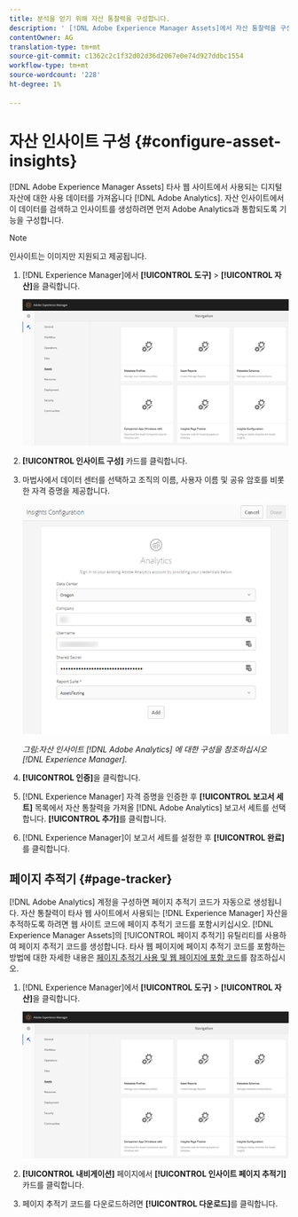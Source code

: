 ```yaml
---
title: 분석을 얻기 위해 자산 통찰력을 구성합니다.
description: ' [!DNL Adobe Experience Manager Assets]에서 자산 통찰력을 구성합니다.'
contentOwner: AG
translation-type: tm+mt
source-git-commit: c1362c2c1f32d02d36d2067e0e74d927ddbc1554
workflow-type: tm+mt
source-wordcount: '228'
ht-degree: 1%

---
```



# 자산 인사이트 구성 {#configure-asset-insights}

[!DNL Adobe Experience Manager Assets] 타사 웹 사이트에서 사용되는 디지털 자산에 대한 사용 데이터를 가져옵니다 [!DNL Adobe Analytics]. 자산 인사이트에서 이 데이터를 검색하고 인사이트를 생성하려면 먼저 Adobe Analytics과 통합되도록 기능을 구성합니다.

>[!NOTE]
>
>인사이트는 이미지만 지원되고 제공됩니다.

1. [!DNL Experience Manager]에서 **[!UICONTROL 도구]** > **[!UICONTROL 자산]**&#x200B;을 클릭합니다.

   ![chlimage_1-72](assets/chlimage_1-210.png)

1. **[!UICONTROL 인사이트 구성]** 카드를 클릭합니다.
1. 마법사에서 데이터 센터를 선택하고 조직의 이름, 사용자 이름 및 공유 암호를 비롯한 자격 증명을 제공합니다.

   ![Experience Manager에서 자산 인사이트에 대한 Adobe Analytics 구성](assets/insights_config2.png)

   *그림:자산 인사이트 [!DNL Adobe Analytics] 에 대한 구성을 참조하십시오 [!DNL Experience Manager].*

1. **[!UICONTROL 인증]**&#x200B;을 클릭합니다.
1. [!DNL Experience Manager] 자격 증명을 인증한 후 **[!UICONTROL 보고서 세트]** 목록에서 자산 통찰력을 가져올 [!DNL Adobe Analytics] 보고서 세트를 선택합니다. **[!UICONTROL 추가]**&#x200B;를 클릭합니다.
1. [!DNL Experience Manager]이 보고서 세트를 설정한 후 **[!UICONTROL 완료]**&#x200B;를 클릭합니다.

## 페이지 추적기 {#page-tracker}

[!DNL Adobe Analytics] 계정을 구성하면 페이지 추적기 코드가 자동으로 생성됩니다. 자산 통찰력이 타사 웹 사이트에서 사용되는 [!DNL Experience Manager] 자산을 추적하도록 하려면 웹 사이트 코드에 페이지 추적기 코드를 포함시키십시오. [!DNL Experience Manager Assets]의 [!UICONTROL 페이지 추적기] 유틸리티를 사용하여 페이지 추적기 코드를 생성합니다. 타사 웹 페이지에 페이지 추적기 코드를 포함하는 방법에 대한 자세한 내용은 [페이지 추적기 사용 및 웹 페이지에 포함 코드](/help/assets/use-page-tracker.md)를 참조하십시오.

1. [!DNL Experience Manager]에서 **[!UICONTROL 도구]** > **[!UICONTROL 자산]**&#x200B;을 클릭합니다.

   ![chlimage_1-73](assets/chlimage_1-214.png)

1. **[!UICONTROL 내비게이션]** 페이지에서 **[!UICONTROL 인사이트 페이지 추적기]** 카드를 클릭합니다.
1. 페이지 추적기 코드를 다운로드하려면 **[!UICONTROL 다운로드]**&#x200B;를 클릭합니다.

